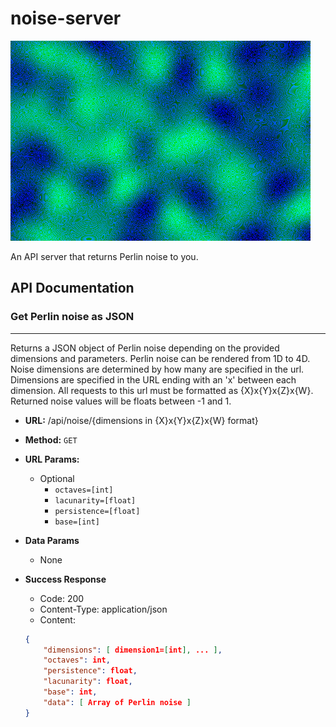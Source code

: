 # noise-server
![Image of Noise](https://raw.githubusercontent.com/aglovaile/noise-server/main/noise-server/static/811387.png)

An API server that returns Perlin noise to you.

## API Documentation

### Get Perlin noise as JSON
----

Returns a JSON object of Perlin noise depending on the provided dimensions and parameters.
Perlin noise can be rendered from 1D to 4D.
Noise dimensions are determined by how many are specified in the url.
Dimensions are specified in the URL ending with an 'x' between each dimension.
All requests to this url must be formatted as {X}x{Y}x{Z}x{W}.
Returned noise values will be floats between -1 and 1.


* **URL:**
    /api/noise/{dimensions in {X}x{Y}x{Z}x{W} format}

* **Method:**
    `GET`

* **URL Params:**
    * Optional
        * `octaves=[int]`
        * `lacunarity=[float]`
        * `persistence=[float]`
        * `base=[int]`
    
* **Data Params**
    * None

* **Success Response**
    * Code: 200
    * Content-Type: application/json
    * Content: 
    ``` json
    {
        "dimensions": [ dimension1=[int], ... ],
        "octaves": int,
        "persistence": float,
        "lacunarity": float,
        "base": int,
        "data": [ Array of Perlin noise ]
    }
    ```
